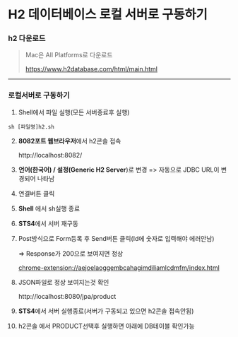 # H2 데이터베이스 로컬 서버로 구동하기



### h2 다운로드

> Mac은 All Platforms로 다운로드
>
>  https://www.h2database.com/html/main.html



---



### 로컬서버로 구동하기

1. Shell에서 파일 실행(모든 서버종료후 실행)

```shell
sh [파일명]h2.sh
```

2. **8082포트 웹브라우저**에서 h2콘솔 접속 

   http://localhost:8082/

3. **언어(한국어) / 설정(Generic H2 Server**)로 변경 => 자동으로 JDBC URL이 변경되어 나타남

4. 연결버튼 클릭

5. **Shell** 에서 sh실행 종료

6. **STS4**에서 서버 재구동

7. Post방식으로 Form등록 후 Send버튼 클릭(Id에 숫자로 입력해야 에러안남)

   => Response가 200으로 보여지면 정상

    [chrome-extension://aejoelaoggembcahagimdiliamlcdmfm/index.html](chrome-extension://aejoelaoggembcahagimdiliamlcdmfm/index.html)

8. JSON파일로 정상 보여지는것 확인

   http://localhost:8080/jpa/product

9. **STS4**에서 서버 실행종료(서버가 구동되고 있으면 h2콘솔 접속안됨)
10. h2콘솔 에서 PRODUCT선택후 실행하면 아래에 DB테이블 확인가능

